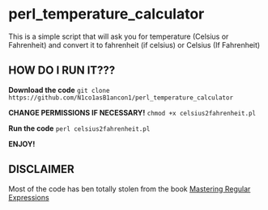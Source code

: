 # perl_temperature_calculator

This is a simple script that will ask you for temperature (Celsius or Fahrenheit) and convert it to fahrenheit (if celsius) or Celsius (If Fahrenheit)

## HOW DO I RUN IT??? 
 **Download the code**  `git clone https://github.com/N1co1asB1ancon1/perl_temperature_calculator` 
 
 **CHANGE PERMISSIONS IF NECESSARY!** `chmod +x celsius2fahrenheit.pl`
 
 **Run the code** `perl celsius2fahrenheit.pl`
 
 **ENJOY!**
 
 ## DISCLAIMER
 Most of the code has ben totally stolen from the book [Mastering Regular Expressions](https://www.amazon.com/Mastering-Regular-Expressions-Jeffrey-Friedl/dp/0596528124)
 
